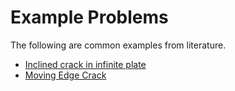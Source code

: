 # Example Problems

The following are common examples from literature.

- [Inclined crack in infinite plate](xfem/theory/examples/inclinedCrack.md)
- [Moving Edge Crack](xfem/theory/examples/movingEdgeCrack.md)
